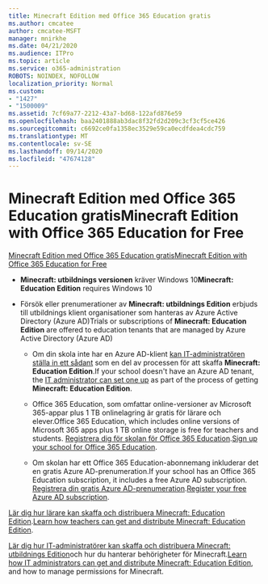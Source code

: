 ```yaml
---
title: Minecraft Edition med Office 365 Education gratis
ms.author: cmcatee
author: cmcatee-MSFT
manager: mnirkhe
ms.date: 04/21/2020
ms.audience: ITPro
ms.topic: article
ms.service: o365-administration
ROBOTS: NOINDEX, NOFOLLOW
localization_priority: Normal
ms.custom:
- "1427"
- "1500009"
ms.assetid: 7cf69a77-2212-43a7-bd68-122afd876e59
ms.openlocfilehash: baa2401888ab3dac8f32fd2d209c3cf3cf5ce426
ms.sourcegitcommit: c6692ce0fa1358ec3529e59ca0ecdfdea4cdc759
ms.translationtype: MT
ms.contentlocale: sv-SE
ms.lasthandoff: 09/14/2020
ms.locfileid: "47674128"
---
```

# <a name="minecraft-edition-with-office-365-education-for-free"></a><span data-ttu-id="23fe3-102">Minecraft Edition med Office 365 Education gratis</span><span class="sxs-lookup"><span data-stu-id="23fe3-102">Minecraft Edition with Office 365 Education for Free</span></span>

[<span data-ttu-id="23fe3-103">Minecraft Edition med Office 365 Education gratis</span><span class="sxs-lookup"><span data-stu-id="23fe3-103">Minecraft Edition with Office 365 Education for Free</span></span>](https://docs.microsoft.com/education/windows/get-minecraft-for-education)
  
- <span data-ttu-id="23fe3-104">**Minecraft: utbildnings versionen** kräver Windows 10</span><span class="sxs-lookup"><span data-stu-id="23fe3-104">**Minecraft: Education Edition** requires Windows 10</span></span>

- <span data-ttu-id="23fe3-105">Försök eller prenumerationer av **Minecraft: utbildnings Edition** erbjuds till utbildnings klient organisationer som hanteras av Azure Active Directory (Azure AD)</span><span class="sxs-lookup"><span data-stu-id="23fe3-105">Trials or subscriptions of **Minecraft: Education Edition** are offered to education tenants that are managed by Azure Active Directory (Azure AD)</span></span>

  - <span data-ttu-id="23fe3-106">Om din skola inte har en Azure AD-klient [kan IT-administratören ställa in ett sådant](https://docs.microsoft.com/education/windows/school-get-minecraft) som en del av processen för att skaffa **Minecraft: Education Edition**.</span><span class="sxs-lookup"><span data-stu-id="23fe3-106">If your school doesn't have an Azure AD tenant, the [IT administrator can set one up](https://docs.microsoft.com/education/windows/school-get-minecraft) as part of the process of getting **Minecraft: Education Edition**.</span></span>

  - <span data-ttu-id="23fe3-107">Office 365 Education, som omfattar online-versioner av Microsoft 365-appar plus 1 TB onlinelagring är gratis för lärare och elever.</span><span class="sxs-lookup"><span data-stu-id="23fe3-107">Office 365 Education, which includes online versions of Microsoft 365 apps plus 1 TB online storage is free for teachers and students.</span></span> <span data-ttu-id="23fe3-108">[Registrera dig för skolan för Office 365 Education](https://products.office.com/academic/office-365-education-plan).</span><span class="sxs-lookup"><span data-stu-id="23fe3-108">[Sign up your school for Office 365 Education](https://products.office.com/academic/office-365-education-plan).</span></span>

  - <span data-ttu-id="23fe3-109">Om skolan har ett Office 365 Education-abonnemang inkluderar det en gratis Azure AD-prenumeration.</span><span class="sxs-lookup"><span data-stu-id="23fe3-109">If your school has an Office 365 Education subscription, it includes a free Azure AD subscription.</span></span> <span data-ttu-id="23fe3-110">[Registrera din gratis Azure AD-prenumeration](https://msdn.microsoft.com/library/windows/hardware/mt703369%28v=vs.85%29.aspx).</span><span class="sxs-lookup"><span data-stu-id="23fe3-110">[Register your free Azure AD subscription](https://msdn.microsoft.com/library/windows/hardware/mt703369%28v=vs.85%29.aspx).</span></span>

<span data-ttu-id="23fe3-111">[Lär dig hur lärare kan skaffa och distribuera Minecraft: Education Edition](https://docs.microsoft.com/education/windows/teacher-get-minecraft).</span><span class="sxs-lookup"><span data-stu-id="23fe3-111">[Learn how teachers can get and distribute Minecraft: Education Edition](https://docs.microsoft.com/education/windows/teacher-get-minecraft).</span></span>
  
<span data-ttu-id="23fe3-112">[Lär dig hur IT-administratörer kan skaffa och distribuera Minecraft: utbildnings Edition](https://docs.microsoft.com/education/windows/school-get-minecraft)och hur du hanterar behörigheter för Minecraft.</span><span class="sxs-lookup"><span data-stu-id="23fe3-112">[Learn how IT administrators can get and distribute Minecraft: Education Edition](https://docs.microsoft.com/education/windows/school-get-minecraft), and how to manage permissions for Minecraft.</span></span>